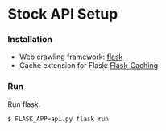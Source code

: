 # Stock API Setup 

### Installation

  - Web crawling framework: [flask](https://scrapy.org/)
  - Cache extension for Flask: [Flask-Caching](https://pythonhosted.org/Flask-Caching/)

### Run

Run flask.

```sh
$ FLASK_APP=api.py flask run
```